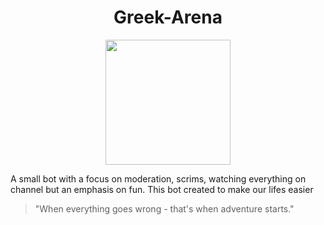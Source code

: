 <h1 align="center">Greek-Arena</h1>

<p align="center">
 <img width="200" height="200" src="https://cdn.discordapp.com/icons/362993221229346818/6531bdcf7b28b47c54d7d3770849a906.png"
</p>
    
    
A small bot with a focus on moderation, scrims, watching everything on channel but an emphasis on fun.
This bot created to make our lifes easier

> "When everything goes wrong - that's when adventure starts."

